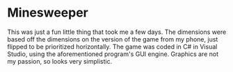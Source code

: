 # Minesweeper

This was just a fun little thing that took me a few days.
The dimensions were based off the dimensions on the version of the game from my phone, just flipped to be prioritized horizontally.
The game was coded in C# in Visual Studio, using the aforementioned program's GUI engine.
Graphics are not my passion, so looks very simplistic.
